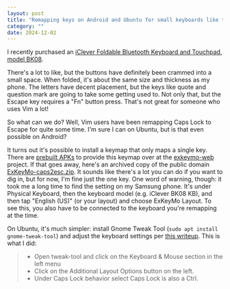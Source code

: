 ```yaml
---
layout: post
title: "Remapping keys on Android and Ubuntu for small keyboards like the iClever BK08"
category: ""
date: 2024-12-02
---
```


I recently purchased an [iClever Foldable Bluetooth Keyboard and Touchpad, model BK08](https://www.amazon.com/Bluetooth-iClever-Pocket-Sized-Tri-Folding-Smartphones/dp/B01MTVC775).

There's a lot to like, but the buttons have definitely been crammed into a small space.  When folded, it's about the same size and thickness as my phone.  The letters have decent placement, but the keys like quote and question mark are going to take some getting used to.  Not only that, but the Escape key requires a  "Fn" button press.  That's not great for someone who uses Vim a lot!

So what can we do?  Well, Vim users have been remapping Caps Lock to Escape for quite some time.  I'm sure I can on Ubuntu, but is that even possible on Android?

It turns out it's possible to install a keymap that only maps a single key.  There are [prebuilt APKs](https://github.com/ris58h/exkeymo-web?tab=readme-ov-file#prebuilt-apks) to provide this keymap over at the [exkeymo-web](https://github.com/ris58h/exkeymo-web) project.  If that goes away, here's an archived copy of the public domain [ExKeyMo-caps2esc.zip](http://www.benjaminoakes.com/media/2024/12/02/ExKeyMo-caps2esc.zip).  It sounds like there's a lot you can do if you want to dig in, but for now, I'm fine just the one key.  One word of warning, though: it took me a long time to find the setting on my Samsung phone.  It's under Physical Keyboard, then the keyboard model (e.g. iClever BK08 KB), and then tap "English (US)" (or your layout) and choose ExKeyMo Layout.  To see this, you also have to be connected to the keyboard you're remapping at the time.

On Ubuntu, it's much simpler: install Gnome Tweak Tool (`sudo apt install gnome-tweak-tool`) and adjust the keyboard settings per [this writeup](https://askubuntu.com/questions/33774/how-do-i-remap-the-caps-lock-and-ctrl-keys).  This is what I did:

> - Open tweak-tool and click on the Keyboard & Mouse section in the left menu
> - Click on the Additional Layout Options button on the left.
> - Under Caps Lock behavior select Caps Lock is also a Ctrl.

